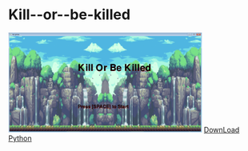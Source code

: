 # Kill--or--be-killed
<img src="https://github.com/czhen6851/Kill--or--be-killed/blob/master/ccccccc.png" height="200px">
<a href="https://www.python.org/downloads/">DownLoad Python</a>
